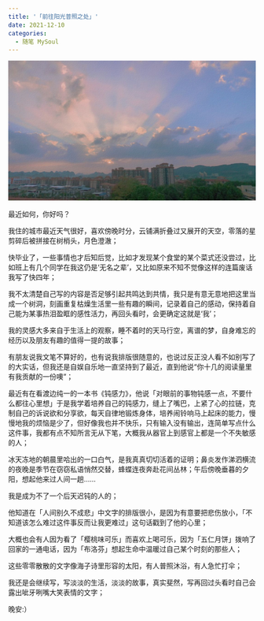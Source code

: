 ```yaml
---
title: '「前往阳光普照之处」'
date: 2021-12-10
categories:
  - 随笔 MySoul
---
```


![图 7](../../images/7ec00cab1f16832ef3313f38bacd0e529d3d8c0293be9b5ef384bdca83f32ec8.png)

最近如何，你好吗？

我住的城市最近天气很好，喜欢傍晚时分，云铺满折叠过又展开的天空，零落的星剪碎后被拼接在树梢头，月色澄澈；

快毕业了，一些事情也才后知后觉，比如才发现某个食堂的某个菜式还没尝过，比如班上有几个同学在我这仍是‘无名之辈’，又比如原来不知不觉像这样的连篇废话我写了快四年；

我不太清楚自己写的内容是否足够引起共鸣达到共情，我只是有意无意地把这里当成一个树洞，刻画重复枯燥生活里一些有趣的瞬间，记录着自己的感动，保持着自己能为某事热泪盈眶的感性活力，再回头看时，会更确定这就是‘我’；

我的灵感大多来自于生活上的观察，睡不着时的天马行空，离谱的梦，自身难忘的经历以及朋友有趣的值得一提的故事；

有朋友说我文笔不算好的，也有说我排版很随意的，也说过反正没人看不如别写了的大实话，但我还是自娱自乐地一直坚持到了最近，直到他说“你十几的阅读量里有我贡献的一份噢”；

最近有在看渡边纯一的一本书《钝感力》，他说「对眼前的事物钝感一点，不要什么都往心里想」于是我学着培养自己的钝感力，缝上了嘴巴，上紧了心的拉链，克制自己的诉说欲和分享欲，每天自律地锻炼身体，培养闹铃响马上起床的能力，慢慢地我的烦恼是少了，但好像我也并不快乐，只有输入没有输出，连简单写点什么这件事，我都有点不知所言无从下笔，大概我从器官上到感官上都是一个不失敏感的人；

冰天冻地的朝晨里哈出的一口白气，是我真真切切活着的证明；鼻炎发作涕泗横流的夜晚是季节在窃窃私语悄然交替，蜂蝶连夜奔赴花间丛林；午后傍晚垂暮的夕阳，想起他来过人间一趟……

我是成为不了一个后天迟钝的人的；

他知道在「人间别久不成悲」中文字的排版很小，是因为有意要把悲伤放小，「不知道该怎么难过这件事反而让我更难过」这句话戳到了他的心里；

大概也会有人因为看了「樱桃味可乐」而喜欢上喝可乐，因为「五仁月饼」拨响了回家的一通电话，因为「布洛芬」想起生命中温暖过自己某个时刻的那些人；

这些零零散散的文字像海子诗里形容的太阳，有人普照沐浴，有人急忙打伞；

我还是会继续写，写淡淡的生活，淡淡的故事，真实斐然，写再回过头看时自己会露出呲牙咧嘴大笑表情的文字；

晚安:）
